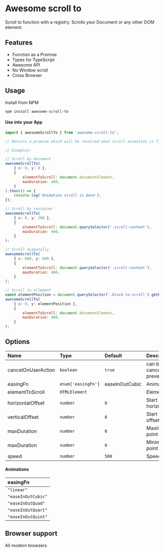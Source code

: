 # Awesome scroll to

Scroll to function with a registry. Scrolls your Document or any other DOM element.

## Features

- Function as a Promise
- Types for TypeScript
- Awesome API
- No Window scroll
- Cross Browser

## Usage

Install from NPM

```
npm install awesome-scroll-to
```

#### Use into your App

```javascript
import { awesomeScrollTo } from 'awesome-scroll-to';

// Returns a promise which will be resolved when scroll animation is finished

// Examples:

// Scroll by document
awesomeScrollTo(
	{ x: 0, y: 0 },
	{
		elementToScroll: document.documentElement,
		maxDuration: 400,
	}
).then(() => {
	console.log('Animation scroll is done');
});

// Scroll by container
awesomeScrollTo(
	{ x: 0, y: 200 },
	{
		elementToScroll: document.querySelector('.scroll-content'),
		maxDuration: 400,
	}
);

// Scroll diagonally
awesomeScrollTo(
	{ x: 600, y: 600 },
	{
		elementToScroll: document.querySelector('.scroll-content'),
		maxDuration: 400,
	}
);

// Scroll to ellement
const elementPosition = document.querySelector('.block-to-scroll').getBoundingClientRect().top;
awesomeScrollTo(
	{ x: 0, y: elementPosition },
	{
		elementToScroll: document.documentElement,
		maxDuration: 400,
	}
);
```

## Options

| Name               | Type               | Default        | Description                                         |
| :----------------- | :----------------- | :------------- | :-------------------------------------------------- |
| cancelOnUserAction | `boolean`          | `true`         | can be use cancelAnimation or preventDefaultHandler |
| easingFn           | `enum['easingFn']` | easeInOutCubic | Animation styles                                    |
| elementToScroll    | `HTMLElement`      |                | Element for scroll                                  |
| horizontalOffset   | `number`           | `0`            | Start point for horizontal offset                   |
| verticalOffset     | `number`           | `0`            | Start point for vertical offset                     |
| maxDuration        | `number`           | `0`            | Maximum direction point                             |
| maxDuration        | `number`           | `0`            | Minimum direction point                             |
| speed              | `number`           | `500`          | Speed value                                         |

#### Animations

| easingFn  
| :----------------- |
| `"linear"` |
| `"easeInOutCubic"` |
| `"easeInOutQuad"` |
| `"easeInOutQuart"` |
| `"easeInOutQuint"` |

## Browser support

All modern browsers
